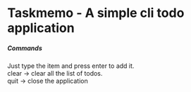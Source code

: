 # Taskmemo - A simple cli todo application

##### Commands
Just type the item and press enter to add it.  
clear -> clear all the list of todos.  
quit -> close the application  
